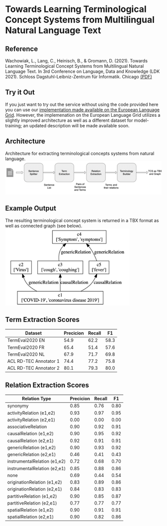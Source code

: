 # Towards Learning Terminological Concept Systems from Multilingual Natural Language Text

## Reference
Wachowiak, L., Lang, C., Heinisch, B., & Gromann, D. (2021). Towards Learning Terminological Concept Systems from Multilingual Natural Language Text. In 3rd Conference on Language, Data and Knowledge (LDK 2021). Schloss Dagstuhl-Leibniz-Zentrum für Informatik.
Chicago	[(PDF)](https://drops.dagstuhl.de/opus/volltexte/2021/14558/pdf/OASIcs-LDK-2021-22.pdf)

## Try it Out
If you just want to try out the service without using the code provided here you can use our [implementation made available on the European Language Grid](https://live.european-language-grid.eu/catalogue/tool-service/8122). However, the implemenation on the European Language Grid utilizes a slightly improved architecture as well as a different dataset for model-training; an updated description will be made available soon. 


## Architecture
Architecture for extracting terminological concepts systems from natural language.
![PicArchitecture](/architecture.png)

## Example Output
The resulting terminological concept system is returned in a TBX format as well as connected graph (see below).   
<img src="/example_output_graph.png" alt="PicExampleGraphOutput" width="400"/>

## Term Extraction Scores

|  Dataset | Precicion |  Recall |  F1 |  
|---|---|---|---|
|  TermEval2020 EN |  54.9 | 62.2  | 58.3  |   
| TermEval2020 FR |  65.4 | 51.4  | 57.6  |   
|  TermEval2020 NL |  67.9 | 71.7  | 69.8  |
|  ACL RD-TEC Annotator 1 |  74.4 | 77.2  | 75.8  |
|  ACL RD-TEC Annotator 2 |  80.1 | 79.3  | 80.0  |

## Relation Extraction Scores

|  Relation Type | Precicion |  Recall |  F1 |  
|---|---|---|---|
|  synonymy|  0.85 |  0.76 |  0.80 |   
| activityRelation (e1,e2) |  0.93 | 0.97 |  0.95 |   
|  activityRelation (e2,e1) |  0.00 | 0.00 | 0.00  |
|  associativeRelation |  0.90 | 0.92  | 0.91  |
|  causalRelation (e1,e2) | 0.90  |  0.95 |  0.92 |
|  causalRelation (e2,e1) |  0.92 |  0.91 |  0.91 |
|  genericRelation (e1,e2) |  0.90 | 0.93  | 0.92  |
|  genericRelation (e2,e1) |  0.46 | 0.41  | 0.43  |
|  instrumentalRelation (e1,e2) | 0.72  | 0.68  |  0.70 |
|  instrumentalRelation (e2,e1) |  0.85 |  0.88 |  0.86 |
|  none | 0.69  |  0.44 |  0.54 |
|  originationRelation (e1,e2) | 0.83  |  0.89 |  0.86 |
|  originationRelation (e2,e1) |  0.84|  0.83 | 0.83  |
|  partitiveRelation (e1,e2) |  0.90 |  0.85 |  0.87 |
|  partitiveRelation (e2,e1) |  0.77 |  0.77 |  0.77 |
|  spatialRelation (e1,e2) |  0.90 |  0.91 |  0.91 |
|  spatialRelation (e2,e1) |  0.90 |   0.82| 0.86  |
